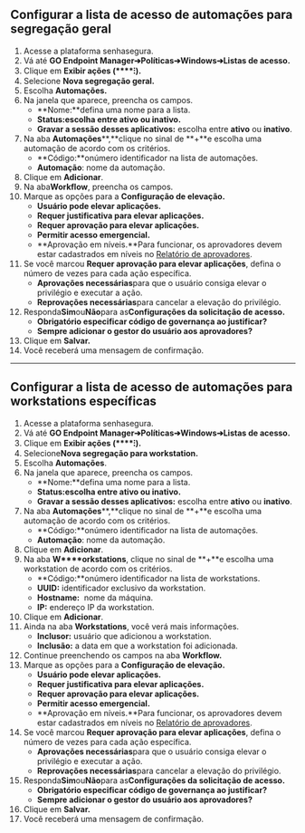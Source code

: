 ## Configurar a lista de acesso de automações para segregação geral

1. Acesse a plataforma senhasegura.
2. Vá até **GO Endpoint Manager➔Políticas➔Windows➔Listas de acesso.**
3. Clique em **Exibir ações (****⁝).**
4. Selecione **Nova segregação geral.**
5. Escolha **Automações.**
6. Na janela que aparece, preencha os campos.
	* **Nome:**defina uma nome para a lista.
	* **Status:**escolha entre **ativo** ou **inativo****.**
	* **Gravar a sessão desses aplicativos:** escolha entre **ativo** ou **inativo**.
7. Na aba **Automações****,**clique no sinal de **\+**e escolha uma automação de acordo com os critérios.
	* **Código:**onúmero identificador na lista de automações.
	* **Automação**: nome da automação.
8. Clique em **Adicionar**.
9. Na aba**Workflow**, preencha os campos.
10. Marque as opções para a **Configuração de elevação.**
	* **Usuário pode elevar aplicações.**
	* **Requer justificativa para elevar aplicações.**
	* **Requer aprovação para elevar aplicações.**
	* **Permitir acesso emergencial.**
	* **Aprovação em níveis.**Para funcionar, os aprovadores devem estar cadastrados em níveis no [Relatório de aprovadores](https://docs.senhasegura.io/v3-32/docs/pt/pam-session-approvers-tab).
11. Se você marcou **Requer aprovação para elevar aplicações**, defina o número de vezes para cada ação específica.
	* **Aprovações necessárias**para que o usuário consiga elevar o privilégio e executar a ação.
	* **Reprovações necessárias**para cancelar a elevação do privilégio.
12. Responda**Sim**ou**Não**para as**Configurações da solicitação de acesso.**
	* **Obrigatório especificar código de governança ao justificar?**
	* **Sempre adicionar o gestor do usuário aos aprovadores?**
13. Clique em **Salvar.**
14. Você receberá uma mensagem de confirmação.



---

## Configurar a lista de acesso de automações para workstations específicas

1. Acesse a plataforma senhasegura.
2. Vá até **GO Endpoint Manager➔Políticas➔Windows➔Listas de acesso.**
3. Clique em **Exibir ações (****⁝).**
4. Selecione**Nova segregação para workstation.**
5. Escolha **Automações**.
6. Na janela que aparece, preencha os campos.
	* **Nome:**defina uma nome para a lista.
	* **Status:**escolha entre **ativo** ou **inativo****.**
	* **Gravar a sessão desses aplicativos:** escolha entre **ativo** ou **inativo**.
7. Na aba **Automações****,**clique no sinal de **\+**e escolha uma automação de acordo com os critérios.
	* **Código:**onúmero identificador na lista de automações.
	* **Automação**: nome da automação.
8. Clique em **Adicionar**.
9. Na aba **W****orkstations**, clique no sinal de **\+**e escolha uma workstation de acordo com os critérios.
	* **Código:**onúmero identificador na lista de workstations.
	* **UUID:** identificador exclusivo da workstation.
	* **Hostname:**  nome da máquina.
	* **IP:** endereço IP da workstation.
10. Clique em **Adicionar**.
11. Ainda na aba **Workstations**, você verá mais informações.
	* **Inclusor:** usuário que adicionou a workstation.
	* **Inclusão:** a data em que a workstation foi adicionada.
12. Continue preenchendo os campos na aba **Workflow.**
13. Marque as opções para a **Configuração de elevação.**
	* **Usuário pode elevar aplicações.**
	* **Requer justificativa para elevar aplicações.**
	* **Requer aprovação para elevar aplicações.**
	* **Permitir acesso emergencial.**
	* **Aprovação em níveis.**Para funcionar, os aprovadores devem estar cadastrados em níveis no [Relatório de aprovadores](https://docs.senhasegura.io/v3-32/docs/pt/pam-session-approvers-tab).
14. Se você marcou **Requer aprovação para elevar aplicações**, defina o número de vezes para cada ação específica.
	* **Aprovações necessárias**para que o usuário consiga elevar o privilégio e executar a ação.
	* **Reprovações necessárias**para cancelar a elevação do privilégio.
15. Responda**Sim**ou**Não**para as**Configurações da solicitação de acesso.**
	* **Obrigatório especificar código de governança ao justificar?**
	* **Sempre adicionar o gestor do usuário aos aprovadores?**
16. Clique em **Salvar.**
17. Você receberá uma mensagem de confirmação.

  


